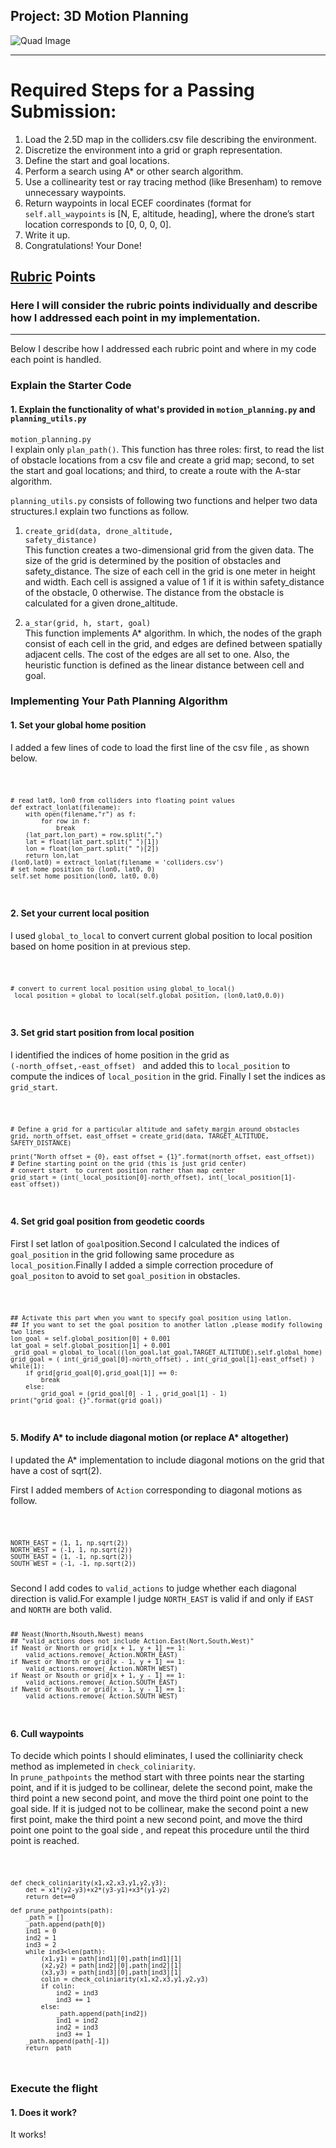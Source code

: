 ## Project: 3D Motion Planning
![Quad Image](./misc/enroute.png)

---


# Required Steps for a Passing Submission:
1. Load the 2.5D map in the colliders.csv file describing the environment.
2. Discretize the environment into a grid or graph representation.
3. Define the start and goal locations.
4. Perform a search using A* or other search algorithm.
5. Use a collinearity test or ray tracing method (like Bresenham) to remove unnecessary waypoints.
6. Return waypoints in local ECEF coordinates (format for `self.all_waypoints` is [N, E, altitude, heading], where the drone’s start location corresponds to [0, 0, 0, 0].
7. Write it up.
8. Congratulations!  Your Done!

## [Rubric](https://review.udacity.com/#!/rubrics/1534/view) Points
### Here I will consider the rubric points individually and describe how I addressed each point in my implementation.  

---


 Below I describe how I addressed each rubric point and where in my code each point is handled.

### Explain the Starter Code

#### 1. Explain the functionality of what's provided in `motion_planning.py` and `planning_utils.py`
<code>motion_planning.py</code>  
I explain only <code>plan_path()</code>. This function has three roles: first, to read the list of obstacle locations from a csv file and create a grid map; second, to set the start and goal locations; and third, to create a route with the A-star algorithm.


<code>planning_utils.py</code> consists of following two functions and helper two data structures.I explain two functions as follow.

1. <code>create_grid(data, drone_altitude, safety_distance)</code>  
This function creates a two-dimensional grid from the given data. The size of the grid is determined by the position of obstacles and safety_distance. The size of each cell in the grid is one meter in height and width. Each cell is assigned a value of 1 if it is within safety_distance of the obstacle, 0 otherwise. The distance from the obstacle is calculated for a given drone_altitude.

2. <code>a_star(grid, h, start, goal)</code>  
This function implements A* algorithm. In which, the nodes of the graph consist of each cell in the grid, and edges are defined between spatially adjacent cells. The cost of the edges are all set to one. Also, the heuristic function is defined as the linear distance between cell and goal.



### Implementing Your Path Planning Algorithm

#### 1. Set your global home position
I added a few lines of code to load the first line of the csv file , as shown below.

<code> 

    # read lat0, lon0 from colliders into floating point values
    def extract_lonlat(filename):
        with open(filename,"r") as f:
            for row in f:
                break
        (lat_part,lon_part) = row.split(",")
        lat = float(lat_part.split(" ")[1])
        lon = float(lon_part.split(" ")[2])
        return lon,lat
    (lon0,lat0) = extract_lonlat(filename = 'colliders.csv')
    # set home position to (lon0, lat0, 0)
    self.set_home_position(lon0, lat0, 0.0)
        
</code>


#### 2. Set your current local position
I used <code>global_to_local</code> to convert current global position to local position based on home position in at previous step.

<code>

    # convert to current local position using global_to_local()
    _local_position = global_to_local(self.global_position, (lon0,lat0,0.0))        
</code>


#### 3. Set grid start position from local position
I identified the indices of home position in the grid as <code> (-north_offset,-east_offset) </code> and added this to <code>local_position</code> to compute the indices of <code>local_position</code> in the grid. Finally I set the indices as <code> grid_start</code>.

<code>

    # Define a grid for a particular altitude and safety margin around obstacles
    grid, north_offset, east_offset = create_grid(data, TARGET_ALTITUDE, SAFETY_DISTANCE)

    print("North offset = {0}, east offset = {1}".format(north_offset, east_offset))
    # Define starting point on the grid (this is just grid center)
    # convert start  to current position rather than map center
    grid_start = (int(_local_position[0]-north_offset), int(_local_position[1]-east_offset))
</code>


#### 4. Set grid goal position from geodetic coords
First I set latlon of <code>goal</code>position.Second I calculated the indices of <code>goal_position</code> in the grid following same procedure as <code>local_position</code>.Finally I added a simple correction procedure of <code>goal_positon</code> to avoid to set <code>goal_position</code> in obstacles.

<code>

    ## Activate this part when you want to specify goal position using latlon.  
    ## If you want to set the goal position to another latlon ,please modify following two lines
    lon_goal = self.global_position[0] + 0.001
    lat_goal = self.global_position[1] + 0.001
    _grid_goal = global_to_local((lon_goal,lat_goal,TARGET_ALTITUDE),self.global_home)
    grid_goal = ( int(_grid_goal[0]-north_offset) , int(_grid_goal[1]-east_offset) )
    while(1):
        if grid[grid_goal[0],grid_goal[1]] == 0:
            break
        else:  
            grid_goal = (grid_goal[0] - 1 , grid_goal[1] - 1)
    print("grid_goal: {}".format(grid_goal))

</code>


#### 5. Modify A* to include diagonal motion (or replace A* altogether)
I updated the A* implementation to include diagonal motions on the grid that have a cost of sqrt(2).

First I added members of <code>Action</code> corresponding to diagonal motions as follow. 

<code>

    NORTH_EAST = (1, 1, np.sqrt(2))
    NORTH_WEST = (-1, 1, np.sqrt(2))
    SOUTH_EAST = (1, -1, np.sqrt(2))
    SOUTH_WEST = (-1, -1, np.sqrt(2))

</code>
Second I add codes to <code>valid_actions</code> to judge whether each diagonal direction is valid.For example I judge <code>NORTH_EAST</code> is valid if and only if <code>EAST</code> and <code>NORTH</code> are both valid.

<code>

    ## Neast(Nnorth,Nsouth,Nwest) means  
    ## "valid_actions does not include Action.East(Nort,South,West)"
    if Neast or Nnorth or grid[x + 1, y + 1] == 1:
        valid_actions.remove(_Action.NORTH_EAST)
    if Nwest or Nnorth or grid[x - 1, y + 1] == 1:
        valid_actions.remove(_Action.NORTH_WEST)
    if Neast or Nsouth or grid[x + 1, y - 1] == 1:
        valid_actions.remove(_Action.SOUTH_EAST)
    if Nwest or Nsouth or grid[x - 1, y - 1] == 1:
        valid_actions.remove(_Action.SOUTH_WEST)
</code>


#### 6. Cull waypoints 
To decide which points I should eliminates, I used the colliniarity check method as implemeted in <code>check_coliniarity</code>.  
In <code>prune_pathpoints</code> the method start with three points near the starting point, and if it is judged to be collinear, delete the second point, make the third point a new second point, and move the third point one point to the goal side. If it is judged not to be collinear, make the second point a new first point, make the third point a new second point, and move the third point one point to the goal side , and repeat this procedure until the third point is reached.

<code>

    def check_coliniarity(x1,x2,x3,y1,y2,y3):
        det = x1*(y2-y3)+x2*(y3-y1)+x3*(y1-y2)
        return det==0

    def prune_pathpoints(path):
        _path = []
        _path.append(path[0])
        ind1 = 0
        ind2 = 1
        ind3 = 2
        while ind3<len(path):
            (x1,y1) = path[ind1][0],path[ind1][1]
            (x2,y2) = path[ind2][0],path[ind2][1]
            (x3,y3) = path[ind3][0],path[ind3][1]
            colin = check_coliniarity(x1,x2,x3,y1,y2,y3)
            if colin:
                ind2 = ind3
                ind3 += 1
            else:
                _path.append(path[ind2])
                ind1 = ind2
                ind2 = ind3
                ind3 += 1
        _path.append(path[-1])
        return _path
         
</code>

### Execute the flight
#### 1. Does it work?
It works!


  



